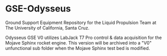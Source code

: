 # GSE-Odysseus
Ground Support Equipment Repository for the Liquid Propulsion Team at The University of California, Santa Cruz.

Odysseus GSE V0 utilizes LabJack T7 Pro control & data acquisition for the Mojave Sphinx rocket engine.
This version will be archived into a "V0" unfunctional sub folder when the Mojave Sphinx test bed is modified. 
